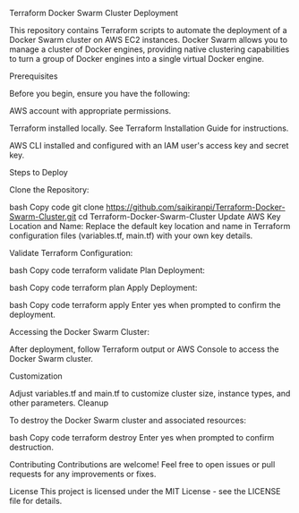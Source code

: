 

Terraform Docker Swarm Cluster Deployment

This repository contains Terraform scripts to automate the deployment of a Docker Swarm cluster on AWS EC2 instances. Docker Swarm allows you to manage a cluster of Docker engines, providing native clustering capabilities to turn a group of Docker engines into a single virtual Docker engine.

Prerequisites

Before you begin, ensure you have the following:

AWS account with appropriate permissions.

Terraform installed locally. See Terraform Installation Guide for instructions.

AWS CLI installed and configured with an IAM user's access key and secret key.

Steps to Deploy

Clone the Repository:


bash
Copy code
git clone https://github.com/saikiranpi/Terraform-Docker-Swarm-Cluster.git
cd Terraform-Docker-Swarm-Cluster
Update AWS Key Location and Name:
Replace the default key location and name in Terraform configuration files (variables.tf, main.tf) with your own key details.

Validate Terraform Configuration:

bash
Copy code
terraform validate
Plan Deployment:

bash
Copy code
terraform plan
Apply Deployment:

bash
Copy code
terraform apply
Enter yes when prompted to confirm the deployment.

Accessing the Docker Swarm Cluster:

After deployment, follow Terraform output or AWS Console to access the Docker Swarm cluster.

Customization

Adjust variables.tf and main.tf to customize cluster size, instance types, and other parameters.
Cleanup

To destroy the Docker Swarm cluster and associated resources:


bash
Copy code
terraform destroy
Enter yes when prompted to confirm destruction.

Contributing
Contributions are welcome! Feel free to open issues or pull requests for any improvements or fixes.

License
This project is licensed under the MIT License - see the LICENSE file for details.
